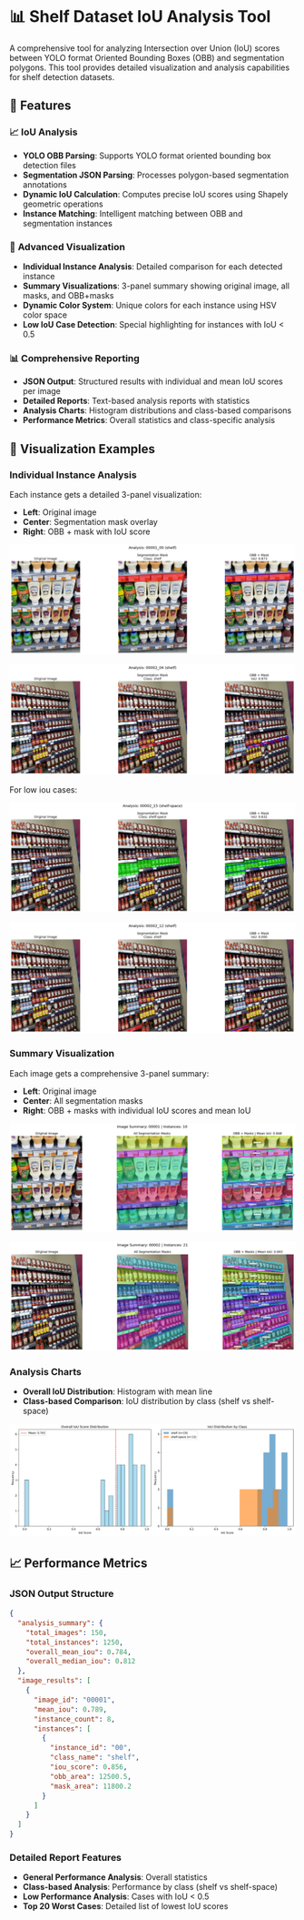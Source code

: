 # 📊 Shelf Dataset IoU Analysis Tool

A comprehensive tool for analyzing Intersection over Union (IoU) scores between YOLO format Oriented Bounding Boxes (OBB) and segmentation polygons. This tool provides detailed visualization and analysis capabilities for shelf detection datasets.

## 🎯 Features

### 📈 **IoU Analysis**
- **YOLO OBB Parsing**: Supports YOLO format oriented bounding box detection files
- **Segmentation JSON Parsing**: Processes polygon-based segmentation annotations
- **Dynamic IoU Calculation**: Computes precise IoU scores using Shapely geometric operations
- **Instance Matching**: Intelligent matching between OBB and segmentation instances

### 🎨 **Advanced Visualization**
- **Individual Instance Analysis**: Detailed comparison for each detected instance
- **Summary Visualizations**: 3-panel summary showing original image, all masks, and OBB+masks
- **Dynamic Color System**: Unique colors for each instance using HSV color space
- **Low IoU Case Detection**: Special highlighting for instances with IoU < 0.5

### 📊 **Comprehensive Reporting**
- **JSON Output**: Structured results with individual and mean IoU scores per image
- **Detailed Reports**: Text-based analysis reports with statistics
- **Analysis Charts**: Histogram distributions and class-based comparisons
- **Performance Metrics**: Overall statistics and class-specific analysis

## 🎨 Visualization Examples

### Individual Instance Analysis
Each instance gets a detailed 3-panel visualization:
- **Left**: Original image
- **Center**: Segmentation mask overlay
- **Right**: OBB + mask with IoU score

![Individual Analysis](shelf_analysis_results/visualizations/00001_00_shelf_iou0.873.png)

![Individual Analysis](shelf_analysis_results/visualizations/00002_04_shelf_iou0.970.png)

For low iou cases:

![Individual Analysis](shelf_analysis_results/visualizations/00002_15_shelf-space_iou0.632.png)


![Individual Analysis](shelf_analysis_results/low_iou_cases/00002_12_shelf_iou0.000.png)


### Summary Visualization
Each image gets a comprehensive 3-panel summary:
- **Left**: Original image
- **Center**: All segmentation masks 
- **Right**: OBB + masks with individual IoU scores and mean IoU

![Individual Analysis](shelf_analysis_results/visualizations/00001_summary_mean_iou0.848.png)

![Individual Analysis](shelf_analysis_results/visualizations/00002_summary_mean_iou0.693.png)

### Analysis Charts
- **Overall IoU Distribution**: Histogram with mean line
- **Class-based Comparison**: IoU distribution by class (shelf vs shelf-space)

![Analysis Charts](shelf_analysis_results/analysis_charts.png)

## 📈 Performance Metrics

### JSON Output Structure
```json
{
  "analysis_summary": {
    "total_images": 150,
    "total_instances": 1250,
    "overall_mean_iou": 0.784,
    "overall_median_iou": 0.812
  },
  "image_results": [
    {
      "image_id": "00001",
      "mean_iou": 0.789,
      "instance_count": 8,
      "instances": [
        {
          "instance_id": "00",
          "class_name": "shelf",
          "iou_score": 0.856,
          "obb_area": 12500.5,
          "mask_area": 11800.2
        }
      ]
    }
  ]
}
```

### Detailed Report Features
- **General Performance Analysis**: Overall statistics
- **Class-based Analysis**: Performance by class (shelf vs shelf-space)
- **Low Performance Analysis**: Cases with IoU < 0.5
- **Top 20 Worst Cases**: Detailed list of lowest IoU scores

